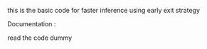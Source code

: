 this is the basic code for faster inference using early exit strategy


Documentation : 

read the code dummy
